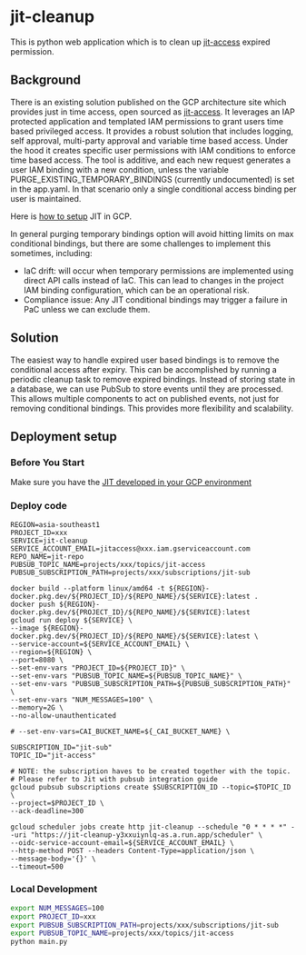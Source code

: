 # jit-cleanup

This is python web application which is to clean up [jit-access](https://github.com/GoogleCloudPlatform/jit-access) expired permission.


## Background
There is an existing solution published on the GCP architecture site which provides just in time access, open sourced as [jit-access](https://github.com/GoogleCloudPlatform/jit-access). It leverages an IAP protected application and templated IAM permissions to grant users time based privileged access. It provides a robust solution that includes logging, self approval, multi-party approval and variable time based access.
Under the hood it creates specific user permissions with IAM conditions to enforce time based access. The tool is additive, and each new request generates a user IAM binding with a new condition, unless the variable PURGE_EXISTING_TEMPORARY_BINDINGS  (currently undocumented)  is set in the app.yaml. In that scenario only a single conditional access binding per user is maintained.

Here is [how to setup](https://cloud.google.com/architecture/manage-just-in-time-privileged-access-to-project) JIT in GCP.

In general purging temporary bindings option will avoid hitting limits on max conditional bindings, but there are some challenges to implement this sometimes, including:

- IaC drift: will occur when temporary permissions are implemented using direct API calls instead of IaC. This can lead to changes in the project IAM binding configuration, which can be an operational risk.
- Compliance issue: Any JIT conditional bindings may trigger a failure in PaC unless we can exclude them.

## Solution
The easiest way to handle expired user based bindings is to remove the conditional access after expiry. This can be accomplished by running a periodic cleanup task to remove expired bindings.
Instead of storing state in a database, we can use PubSub to store events until they are processed. This allows multiple components to act on published events, not just for removing conditional bindings. This provides more flexibility and scalability.



## Deployment setup
### Before You Start
Make sure you have the [JIT developed in your GCP environment](https://cloud.google.com/architecture/manage-just-in-time-privileged-access-to-project)


### Deploy code
```shell
REGION=asia-southeast1
PROJECT_ID=xxx
SERVICE=jit-cleanup
SERVICE_ACCOUNT_EMAIL=jitaccess@xxx.iam.gserviceaccount.com
REPO_NAME=jit-repo
PUBSUB_TOPIC_NAME=projects/xxx/topics/jit-access
PUBSUB_SUBSCRIPTION_PATH=projects/xxx/subscriptions/jit-sub

docker build --platform linux/amd64 -t ${REGION}-docker.pkg.dev/${PROJECT_ID}/${REPO_NAME}/${SERVICE}:latest .
docker push ${REGION}-docker.pkg.dev/${PROJECT_ID}/${REPO_NAME}/${SERVICE}:latest
gcloud run deploy ${SERVICE} \
--image ${REGION}-docker.pkg.dev/${PROJECT_ID}/${REPO_NAME}/${SERVICE}:latest \
--service-account=${SERVICE_ACCOUNT_EMAIL} \
--region=${REGION} \
--port=8080 \
--set-env-vars "PROJECT_ID=${PROJECT_ID}" \
--set-env-vars "PUBSUB_TOPIC_NAME=${PUBSUB_TOPIC_NAME}" \
--set-env-vars "PUBSUB_SUBSCRIPTION_PATH=${PUBSUB_SUBSCRIPTION_PATH}" \
--set-env-vars "NUM_MESSAGES=100" \
--memory=2G \
--no-allow-unauthenticated

# --set-env-vars=CAI_BUCKET_NAME=${_CAI_BUCKET_NAME} \

SUBSCRIPTION_ID="jit-sub"
TOPIC_ID="jit-access"

# NOTE: the subscription haves to be created together with the topic.
# Please refer to Jit with pubsub integration guide
gcloud pubsub subscriptions create $SUBSCRIPTION_ID --topic=$TOPIC_ID \
--project=$PROJECT_ID \
--ack-deadline=300

gcloud scheduler jobs create http jit-cleanup --schedule "0 * * * *" --uri "https://jit-cleanup-y3xxuiynlq-as.a.run.app/scheduler" \
--oidc-service-account-email=${SERVICE_ACCOUNT_EMAIL} \
--http-method POST --headers Content-Type=application/json \
--message-body='{}' \
--timeout=500

```


### Local Development

```bash
export NUM_MESSAGES=100
export PROJECT_ID=xxx
export PUBSUB_SUBSCRIPTION_PATH=projects/xxx/subscriptions/jit-sub
export PUBSUB_TOPIC_NAME=projects/xxx/topics/jit-access
python main.py
```